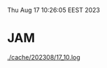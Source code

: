 Thu Aug 17 10:26:05 EEST 2023
# JAM
<a href='./cache/202308/17_10.log'>./cache/202308/17_10.log</a>
